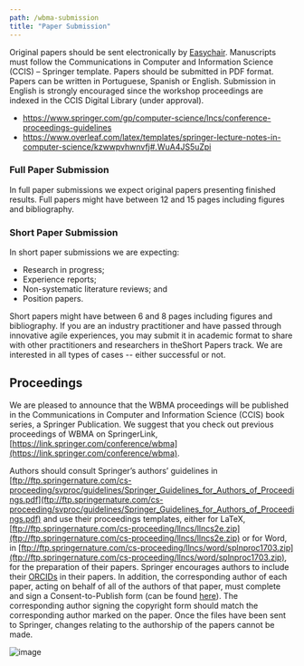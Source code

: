 ```yaml
---
path: /wbma-submission
title: "Paper Submission"
---
```



Original papers should be sent electronically by [Easychair](https://easychair.org/conferences/?conf=wbma2019). Manuscripts must follow the Communications in Computer and Information Science (CCIS) – Springer template. Papers should be submitted in PDF format. Papers can be written in Portuguese, Spanish or English. Submission in English is strongly encouraged since the workshop proceedings are indexed in the CCIS Digital Library  (under approval).

- https://www.springer.com/gp/computer-science/lncs/conference-proceedings-guidelines
- https://www.overleaf.com/latex/templates/springer-lecture-notes-in-computer-science/kzwwpvhwnvfj#.WuA4JS5uZpi

### Full Paper Submission

In full paper submissions we expect original papers presenting finished results. Full papers might have between 12 and 15 pages including figures and bibliography.


### Short Paper Submission

In short paper submissions we are expecting:

- Research in progress;
- Experience reports;
- Non-systematic literature reviews; and
- Position papers.

Short papers might have between 6 and 8 pages including figures and bibliography. If you are an industry practitioner and have passed through innovative agile experiences, you may submit it in academic format to share with other practitioners and researchers in theShort Papers track. We are interested in all types of cases -- either successful or not.

## Proceedings


We are pleased to announce that the WBMA proceedings will be published in the Communications in Computer and Information Science (CCIS) book series, a Springer Publication. We suggest that you check out previous proceedings of WBMA on SpringerLink, [https://link.springer.com/conference/wbma](https://link.springer.com/conference/wbma). 

Authors should consult Springer’s authors’ guidelines in [ftp://ftp.springernature.com/cs-proceeding/svproc/guidelines/Springer_Guidelines_for_Authors_of_Proceedings.pdf](ftp://ftp.springernature.com/cs-proceeding/svproc/guidelines/Springer_Guidelines_for_Authors_of_Proceedings.pdf) and use their proceedings templates, either for LaTeX, [ftp://ftp.springernature.com/cs-proceeding/llncs/llncs2e.zip](ftp://ftp.springernature.com/cs-proceeding/llncs/llncs2e.zip) or for Word, in [ftp://ftp.springernature.com/cs-proceeding/llncs/word/splnproc1703.zip](ftp://ftp.springernature.com/cs-proceeding/llncs/word/splnproc1703.zip), for the preparation of their papers. Springer encourages authors to include their [ORCIDs](https://www.springer.com/gp/authors-editors/orcid?wt_mc=Other.Other.1.AUT642.ORCID+proceedings+pilot+2017&utm_medium=other&utm_source=other&utm_content=8232017&utm_campaign=1_barz01_orcid+proceedings+pilot+2017) in their papers. In addition, the corresponding author of each paper, acting on behalf of all of the authors of that paper, must complete and sign a Consent-to-Publish form (can be found [here](https://github.com/lappis-unb/agile-brazil-hotsite/blob/master/docs/wbma/figs/Contract_Book_Contributor_Consent_to_Publish_CCIS_SIP.pdf)). The corresponding author signing the copyright form should match the corresponding author marked on the paper. Once the files have been sent to Springer, changes relating to the authorship of the papers cannot be made.


![image](https://github.com/lappis-unb/agile-brazil-hotsite/blob/master/docs/wbma/figs/CCIS-Logo.jpg)
